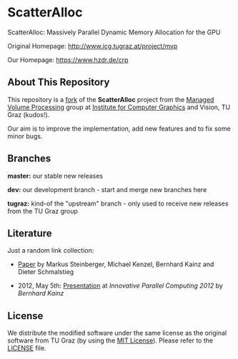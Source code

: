 ScatterAlloc
============

ScatterAlloc: Massively Parallel Dynamic Memory Allocation for the GPU

Original Homepage: http://www.icg.tugraz.at/project/mvp

Our Homepage: https://www.hzdr.de/crp


About This Repository
---------------------

This repository is a
[fork](https://en.wikipedia.org/wiki/Fork_%28software_development%29)
of the **ScatterAlloc** project from the
[Managed Volume Processing](http://www.icg.tugraz.at/project/mvp)
group at [Institute for Computer Graphics](http://www.icg.tugraz.at) and
Vision, TU Graz (kudos!).

Our aim is to improve the implementation, add new features and to fix some
minor bugs.


Branches
--------

**master:** our stable new releases

**dev:**    our development branch - start and merge new branches here

**tugraz:** kind-of the "upstream" branch - only used to receive new releases
            from the TU Graz group


Literature
----------

Just a random link collection:

- [Paper](http://www.icg.tugraz.at/Members/steinber/scatteralloc-1) by
  Markus Steinberger, Michael Kenzel, Bernhard Kainz and Dieter Schmalstieg

- 2012, May 5th: [Presentation](http://innovativeparallel.org/Presentations/inPar_kainz.pdf)
        at *Innovative Parallel Computing 2012* by *Bernhard Kainz*


License
-------

We distribute the modified software under the same license as the
original software from TU Graz (by using the
[MIT License](https://en.wikipedia.org/wiki/MIT_License)).
Please refer to the [LICENSE](LICENSE) file.
